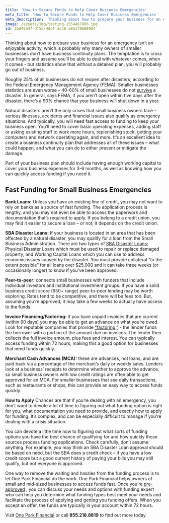 ```yaml
---
title: 'How to Secure Funds to Help Cover Business Emergencies'
meta_title: 'How to Secure Funds to Help Cover Business Emergencies'
meta_description: 'Thinking about how to prepare your business for an emergency isn’t an enjoyable activity. Part of your business plan should include having enough working capital to cover your business expenses for 3-6 months, as well as knowing how you can quickly access funding if you need it.'
image: /assets/img/testing-1554467806.jpg
id: 2bd40a47-df55-4daf-ac36-a8a1f06889d4
---
```

Thinking about how to prepare your business for an emergency isn’t an enjoyable activity, which is probably why many owners of smaller businesses don’t have business continuity plans. The temptation is to cross your fingers and assume you’ll be able to deal with whatever comes, when it comes - but statistics show that without a detailed plan, you will probably go out of business.

Roughly 25% of all businesses do not reopen after disasters, according to the Federal Emergency Management Agency (FEMA). Smaller businesses statistics are even worse – 40-60% of small businesses do not [survive](https://www.fema.gov/media-library-data/1441212988001-1aa7fa978c5f999ed088dcaa815cb8cd/3a_BusinessInfographic-1.pdf) a disaster. In general, says FEMA, if you aren’t open within five days after the disaster, there’s a 90% chance that your business will shut down in a year.

Natural disasters aren’t the only crises that small business owners face – serious illnesses, accidents and financial issues also qualify as emergency situations. And typically, you will need fast access to funding to keep your business open. You’ll need to cover basic operating expenses, adding staff or asking existing staff to work more hours, replenishing stock, getting your computers and network operating again, and more. It’s an excellent idea to create a business continuity plan that addresses all of these issues – what could happen, and what you can do to either prevent or mitigate the damage. 

Part of your business plan should include having enough working capital to cover your business expenses for 3-6 months, as well as knowing how you can quickly access funding if you need it.  

## Fast Funding for Small Business Emergencies
**Bank Loans:** Unless you have an existing line of credit, you may not want to rely on banks as a source of fast funding. The application process is lengthy, and you may not even be able to access the paperwork and documentation that’s required to apply. If you belong to a credit union, you may find it easier to secure a loan – or not, it depends on the credit union.

**SBA Disaster Loans:** If your business is located in an area that has been affected by a natural disaster, you may qualify for a loan from the Small Business Administration. There are two types of [SBA Disaster Loans](https://disasterloan.sba.gov/ela/Information/FactSheetBusinesses); Physical Disaster Loans which must be used to repair or replace damaged property, and Working Capital Loans which you can use to address economic issues caused by the disaster. You must provide collateral “to the extent possible” for all loans over $25,000 and it can take three weeks (or occasionally longer) to know if you’ve been approved. 

**Peer-to-peer:** connects small businesses with funders that include individual investors and institutional investment groups. If you have a solid business credit score (650+ range) peer-to-peer lending may be worth exploring. Rates tend to be competitive, and there will be fees too. But, assuming you’re approved, it may take a few weeks to actually have access to the funds.

**Invoice Financing/Factoring:** if you have unpaid invoices that are current (within 90 days) you may be able to get an advance on what you’re owed. Look for reputable companies that provide [“factoring,”](https://www.oneparkfinancial.com/blog/how-does-invoice-factoring-work) - the lender funds the borrower with a portion of the amount due on invoices. The lender then collects the full invoice amount, plus fees and interest. You can typically access funding within 72 hours, making this a good option for businesses that need funds quickly. 

**Merchant Cash Advances (MCA):** these are advances, not loans, and are paid back via a percentage of the merchant’s daily or weekly sales. Lenders look at a business’ receipts to determine whether to approve the advance, so small business owners with low credit ratings are often able to get approved for an MCA.  For smaller businesses that see daily transactions, such as restaurants or shops, this can provide an easy way to access funds quickly. 

**How to Apply**
Chances are that if you’re dealing with an emergency, you don’t want to devote a lot of time to figuring out what funding option is right for you, what documentation you need to provide, and exactly how to apply for funding. It’s complex, and can be especially difficult to manage if you’re dealing with a crisis situation.

You can devote a little time now to figuring out what sorts of funding options you have the best chance of qualifying for and how quickly those sources process funding applications. Check carefully, don’t assume anything. For example, you may think an SBA Disaster Loan approval should be based on need, but the SBA does a credit check – if you have a low credit score but a good current history of paying your bills you may still qualify, but not everyone is approved.

One way to remove the waiting and hassles from the funding process is to let One Park Financial do the work.  One Park Financial helps owners of small and mid-sized businesses to access funds fast. Once you’re [pre-approved](https://www.oneparkfinancial.com/pre-qualification) , you can discuss your needs and options with funding expert who can help you determine what funding types best meet your needs and facilitate the process of applying and getting you funding offers. When you accept an offer, the funds are typically in your account within 72 hours.

Visit [One Park Financial](https://www.oneparkfinancial.com) or call **855.218.8819** to find out more today.